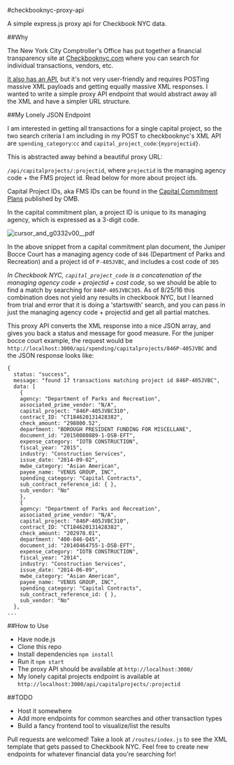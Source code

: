 #checkbooknyc-proxy-api

A simple express.js proxy api for Checkbook NYC data.

##Why

The New York City Comptroller's Office has put together a financial transparency site at [Checkbooknyc.com](http://www.checkbooknyc.com) where you can search for individual transactions, vendors, etc.  

[It also has an API](http://www.checkbooknyc.com/spending-api#sample-request-spending), but it's not very user-friendly and requires POSTing massive XML payloads and getting equally massive XML responses.  I wanted to write a simple proxy API endpoint that would abstract away all the XML and have a simpler URL structure.

##My Lonely JSON Endpoint

I am interested in getting all transactions for a single capital project, so the two search criteria I am including in my POST to checkbooknyc's XML API are `spending_category`:`cc` and `capital_project_code`:`{myprojectid}`.  

This is abstracted away behind a beautiful proxy URL:

`/api/capitalprojects/:projectid`, where `projectid` is the managing agency code + the FMS project id. Read below for more about project ids.

Capital Project IDs, aka FMS IDs can be found in the [Capital Commitment Plans](http://www1.nyc.gov/site/omb/publications/finplan04-16.page) published by OMB.   

In the capital commitment plan, a project ID is unique to its managing agency, which is expressed as a 3-digit code.  

![cursor_and_g0332v00__pdf](https://cloud.githubusercontent.com/assets/1833820/17956854/d7a27f0e-6a5a-11e6-9011-6b1322cbf627.png)

In the above snippet from a capital commitment plan document, the Juniper Bocce Court has a managing agency code of `846` (Department of Parks and Recreation) and a project id of `P-405JVBC`, and includes a cost code of `305`

*In Checkbook NYC, `capital_project_code` is a concatenation of the managing agency code + projectid + cost code*, so we should be able to find a match by searching for `846P-405JVBC305`.  As of 8/25/16 this combination does not yield any results in checkbook NYC, but I learned from trial and error that it is doing a 'startswith' search, and you can pass in just the managing agency code + projectid and get all partial matches.

This proxy API converts the XML response into a nice JSON array, and gives you back a status and message for good measure.  For the juniper bocce court example, the request would be `http://localhost:3000/api/spending/capitalprojects/846P-405JVBC` and the JSON response looks like:

```
{
  status: "success",
  message: "found 17 transactions matching project id 846P-405JVBC",
  data: [
    {
    agency: "Department of Parks and Recreation",
    associated_prime_vendor: "N/A",
    capital_project: "846P-405JVBC310",
    contract_ID: "CT184620131428382",
    check_amount: "298800.52",
    department: "BOROUGH PRESIDENT FUNDING FOR MISCELLANE",
    document_id: "20150080889-1-DSB-EFT",
    expense_category: "IOTB CONSTRUCTION",
    fiscal_year: "2015",
    industry: "Construction Services",
    issue_date: "2014-09-02",
    mwbe_category: "Asian American",
    payee_name: "VENUS GROUP, INC",
    spending_category: "Capital Contracts",
    sub_contract_reference_id: { },
    sub_vendor: "No"
    },
    {
    agency: "Department of Parks and Recreation",
    associated_prime_vendor: "N/A",
    capital_project: "846P-405JVBC310",
    contract_ID: "CT184620131428382",
    check_amount: "202978.01",
    department: "400-846-Q45",
    document_id: "20140464755-1-DSB-EFT",
    expense_category: "IOTB CONSTRUCTION",
    fiscal_year: "2014",
    industry: "Construction Services",
    issue_date: "2014-06-09",
    mwbe_category: "Asian American",
    payee_name: "VENUS GROUP, INC",
    spending_category: "Capital Contracts",
    sub_contract_reference_id: { },
    sub_vendor: "No"
  },
...

``` 

##How to Use

- Have node.js
- Clone this repo
- Install dependencies `npm install`
- Run it `npm start`
- The proxy API should be available at `http://localhost:3000/`
- My lonely capital projects endpoint is available at `http://localhost:3000/api/capitalprojects/:projectid`

##TODO

- Host it somewhere
- Add more endpoints for common searches and other transaction types
- Build a fancy frontend tool to visualize/list the results

Pull requests are welcomed!  Take a look at `/routes/index.js` to see the XML template that gets passed to Checkbook NYC.  Feel free to create new endpoints for whatever financial data you're searching for!
